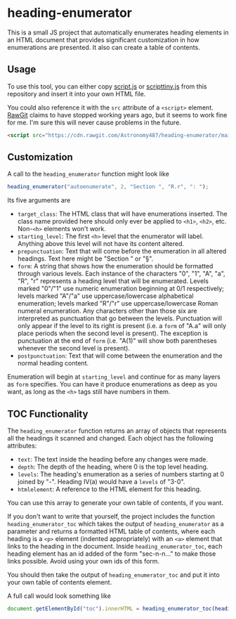 # heading-enumerator

This is a small JS project that automatically enumerates <h> heading elements in an HTML document that provides significant customization in how enumerations are presented. It also can create a table of contents.

## Usage

To use this tool, you can either copy [script.js](https://github.com/Astronomy487/heading-enumerator/blob/main/script.js) or [scripttiny.js](https://github.com/Astronomy487/heading-enumerator/blob/main/scripttiny.js) from this repository and insert it into your own HTML file.
    
You could also reference it with the `src` attribute of a `<script>` element. [RawGit](https://rawgit.com/) claims to have stopped working years ago, but it seems to work fine for me. I'm sure this will never cause problems in the future.

```html
<script src="https://cdn.rawgit.com/Astronomy487/heading-enumerator/main/scripttiny.js"></script>
```

## Customization

A call to the `heading_enumerator` function might look like

```js
heading_enumerator("autoenumerate", 2, "Section ", "R.r", ": ");
```

Its five arguments are

- `target_class`: The HTML class that will have enumerations inserted. The class name provided here should only ever be applied to `<h1>`, `<h2>`, etc. Non-`<h>` elements won't work.
- `starting_level`: The first `<h>` level that the enumerator will label. Anything above this level will not have its content altered.
- `prepunctuation`: Text that will come before the enumeration in all altered headings. Text here might be "Section " or "§".
- `form`: A string that shows how the enumeration should be formatted through various levels. Each instance of the characters "0", "1", "A", "a", "R", "r" represents a heading level that will be enumerated. Levels marked "0"/"1" use numeric enumeration beginning at 0/1 respectively; levels marked "A"/"a" use uppercase/lowercase alphabetical enumeration; levels marked "R"/"r" use uppercase/lowercase Roman numeral enumeration. Any characters other than those six are interpreted as punctuation that go between the levels. Punctuation will only appear if the level to its right is present (i.e. a `form` of "A.a" will only place periods when the second level is present). The exception is punctuation at the end of `form` (i.e. "A(1)" will show both parentheses whenever the second level is present).
- `postpunctuation`: Text that will come between the enumeration and the normal heading content.

Enumeration will begin at `starting_level` and continue for as many layers as `form` specifies. You can have it produce enumerations as deep as you want, as long as the `<h>` tags still have numbers in them.

## TOC Functionality

The `heading_enumerator` function returns an array of objects that represents all the headings it scanned and changed. Each object has the following attributes:

- `text`: The text inside the heading before any changes were made.
- `depth`: The depth of the heading, where 0 is the top level heading.
- `levels`: The heading's enumeration as a series of numbers starting at 0 joined by "-". Heading IV(a) would have a `levels` of "3-0".
- `htmlelement`: A reference to the HTML element for this heading.

You can use this array to generate your own table of contents, if you want.

If you don't want to write that yourself, the project includes the function `heading_enumerator_toc` which takes the output of `heading_enumerator` as a parameter and returns a formatted HTML table of contents, where each heading is a `<p>` element (indented appropriately) with an `<a>` element that links to the heading in the document. Inside `heading_enumerator_toc`, each heading element has an id added of the form "sec-n-n..." to make those links possible. Avoid using your own ids of this form.

You should then take the output of `heading_enumerator_toc` and put it into your own table of contents element.

A full call would look something like

```javascript
document.getElementById("toc").innerHTML = heading_enumerator_toc(heading_enumerator("autoenumerate", 2, "Section ", "R.r", ": "));
```
